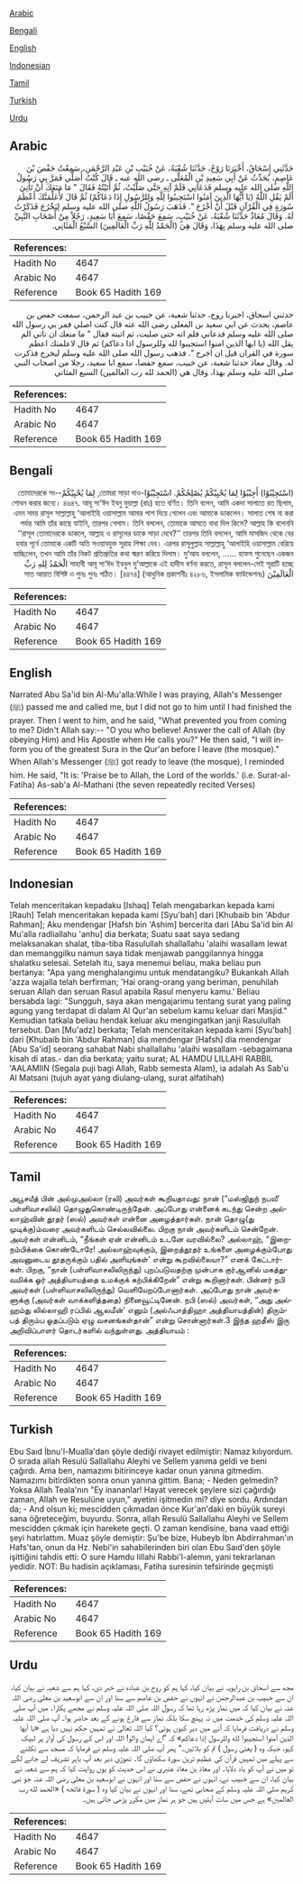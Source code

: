 [Arabic](#arabic)

[Bengali](#bengali)

[English](#english)

[Indonesian](#indonesian)

[Tamil](#tamil)

[Turkish](#turkish)

[Urdu](#urdu)

## Arabic


<div dir="rtl" lang="ar" style={{fontSize:'larger',backgroundColor:'#f8f9fa',padding:20}}>
حَدَّثَنِي إِسْحَاقُ، أَخْبَرَنَا رَوْحٌ، حَدَّثَنَا شُعْبَةُ، عَنْ خُبَيْبِ بْنِ عَبْدِ الرَّحْمَنِ، سَمِعْتُ حَفْصَ بْنَ عَاصِمٍ، يُحَدِّثُ عَنْ أَبِي سَعِيدِ بْنِ الْمُعَلَّى ـ رضى الله عنه ـ قَالَ كُنْتُ أُصَلِّي فَمَرَّ بِي رَسُولُ اللَّهِ صلى الله عليه وسلم فَدَعَانِي فَلَمْ آتِهِ حَتَّى صَلَّيْتُ، ثُمَّ أَتَيْتُهُ فَقَالَ ‏"‏ مَا مَنَعَكَ أَنْ تَأْتِيَ أَلَمْ يَقُلِ اللَّهُ ‏(‏يَا أَيُّهَا الَّذِينَ آمَنُوا اسْتَجِيبُوا لِلَّهِ وَلِلرَّسُولِ إِذَا دَعَاكُمْ‏)‏ ثُمَّ قَالَ لأُعَلِّمَنَّكَ أَعْظَمَ سُورَةٍ فِي الْقُرْآنِ قَبْلَ أَنْ أَخْرُجَ ‏"‏‏.‏ فَذَهَبَ رَسُولُ اللَّهِ صلى الله عليه وسلم لِيَخْرُجَ فَذَكَرْتُ لَهُ‏.‏ وَقَالَ مُعَاذٌ حَدَّثَنَا شُعْبَةُ، عَنْ خُبَيْبٍ، سَمِعَ حَفْصًا، سَمِعَ أَبَا سَعِيدٍ، رَجُلاً مِنْ أَصْحَابِ النَّبِيِّ صلى الله عليه وسلم بِهَذَا، وَقَالَ هِيَ ‏(‏الْحَمْدُ لِلَّهِ رَبِّ الْعَالَمِينَ‏)‏ السَّبْعُ الْمَثَانِي‏.‏
</div>
<div style={{backgroundColor:'#f8f9fa',padding:20, marginBottom: 10}}><table> <thead> <tr> <th>References:</th> <th></th> </tr> </thead> <tbody><tr><td>Hadith No</td><td>4647</td></tr><tr><td>Arabic No</td><td>4647</td></tr><tr><td>Reference</td><td>Book 65 Hadith 169</td></tr></tbody></table></div>


<div dir="rtl" lang="ar" style={{fontSize:'larger',backgroundColor:'#f8f9fa',padding:20}}>
حدثني اسحاق، اخبرنا روح، حدثنا شعبة، عن خبيب بن عبد الرحمن، سمعت حفص بن عاصم، يحدث عن ابي سعيد بن المعلى رضى الله عنه قال كنت اصلي فمر بي رسول الله صلى الله عليه وسلم فدعاني فلم اته حتى صليت، ثم اتيته فقال " ما منعك ان تاتي الم يقل الله (يا ايها الذين امنوا استجيبوا لله وللرسول اذا دعاكم) ثم قال لاعلمنك اعظم سورة في القران قبل ان اخرج ". فذهب رسول الله صلى الله عليه وسلم ليخرج فذكرت له. وقال معاذ حدثنا شعبة، عن خبيب، سمع حفصا، سمع ابا سعيد، رجلا من اصحاب النبي صلى الله عليه وسلم بهذا، وقال هي (الحمد لله رب العالمين) السبع المثاني
</div>
<div style={{backgroundColor:'#f8f9fa',padding:20, marginBottom: 10}}><table> <thead> <tr> <th>References:</th> <th></th> </tr> </thead> <tbody><tr><td>Hadith No</td><td>4647</td></tr><tr><td>Arabic No</td><td>4647</td></tr><tr><td>Reference</td><td>Book 65 Hadith 169</td></tr></tbody></table></div>

## Bengali


<div dir="rtl" lang="bn" style={{fontSize:'larger',backgroundColor:'#f8f9fa',padding:20}}>
(اسْتَجِيْبُوْا) أَجِيْبُوْا لِمَا يُحْيِيْكُمْ يُصْلِحُكُمْ. اسْتَجِيْبُوْا-তোমরা সাড়া দাও, لِمَا يُحْيِيْكُمْ-তোমাদেরকে সংশোধন করার জন্যে। ৪৬৪৭. আবূ সা‘ঈদ ইবনু মুয়াল্লা (রাঃ) হতে বর্ণিত। তিনি বলেন, আমি একদা সালাতে রত ছিলাম, এমন সময় রাসূল সাল্লাল্লাহু ‘আলাইহি ওয়াসাল্লাম আমার পাশ দিয়ে গেলেন এবং আমাকে ডাকলেন। সালাত শেষ না করা পর্যন্ত আমি তাঁর কাছে যাইনি, তারপর গেলাম। তিনি বললেন, তোমাকে আসতে বাধা দিল কিসে? আল্লাহ কি বলেননি ‘‘রাসূল তোমাদেরকে ডাকলে, আল্লাহ ও রাসূলের ডাকে সাড়া দেবে?’’ তারপর তিনি বললেন, আমি মাসজিদ থেকে বের হবার পূর্বে তোমাকে একটি অতি সওয়াবযুক্ত সূরাহ শিক্ষা দেব। এরপর রাসূলুল্লাহ সাল্লাল্লাহু ‘আলাইহি ওয়াসাল্লাম বেরিয়ে যাচ্ছিলেন, তখন আমি তাঁর নিকট প্রতিশ্রুতির কথা স্মরণ করিয়ে দিলাম। মু‘আয বললেন, ...... হাফস শুনেছেন একজন সাহাবী আবূ সা‘ঈদ ইবনুল মু‘আল্লাকে এই হাদীস বর্ণনা করতে, রাসূল বললেন-সেই সূরাটি হচ্ছে الْحَمْدُ لِلهِ رَبِّ الْعَالَمِيْنَ সাত আয়াত বিশিষ্ট ও পুনঃ পুনঃ পঠিত। [৪৪৭৪] (আধুনিক প্রকাশনীঃ ৪২৮৬, ইসলামিক ফাউন্ডেশনঃ)
</div>
<div style={{backgroundColor:'#f8f9fa',padding:20, marginBottom: 10}}><table> <thead> <tr> <th>References:</th> <th></th> </tr> </thead> <tbody><tr><td>Hadith No</td><td>4647</td></tr><tr><td>Arabic No</td><td>4647</td></tr><tr><td>Reference</td><td>Book 65 Hadith 169</td></tr></tbody></table></div>

## English


<div dir="ltr" lang="en" style={{fontSize:'larger',backgroundColor:'#f8f9fa',padding:20}}>
Narrated Abu Sa'id bin Al-Mu'alla:While I was praying, Allah's Messenger (ﷺ) passed me and called me, but I did not go to him until I had finished the prayer. Then I went to him, and he said, "What prevented you from coming to me? Didn't Allah say:-- "O you who believe! Answer the call of Allah (by obeying Him) and His Apostle when He calls you?" He then said, "I will inform you of the greatest Sura in the Qur'an before I leave (the mosque)." When Allah's Messenger (ﷺ) got ready to leave (the mosque), I reminded him. He said, "It is: 'Praise be to Allah, the Lord of the worlds.' (i.e. Surat-al-Fatiha) As-sab'a Al-Mathani (the seven repeatedly recited Verses)
</div>
<div style={{backgroundColor:'#f8f9fa',padding:20, marginBottom: 10}}><table> <thead> <tr> <th>References:</th> <th></th> </tr> </thead> <tbody><tr><td>Hadith No</td><td>4647</td></tr><tr><td>Arabic No</td><td>4647</td></tr><tr><td>Reference</td><td>Book 65 Hadith 169</td></tr></tbody></table></div>

## Indonesian


<div dir="ltr" lang="id" style={{fontSize:'larger',backgroundColor:'#f8f9fa',padding:20}}>
Telah menceritakan kepadaku [Ishaq] Telah mengabarkan kepada kami [Rauh] Telah menceritakan kepada kami [Syu'bah] dari [Khubaib bin 'Abdur Rahman]; Aku mendengar [Hafsh bin 'Ashim] bercerita dari [Abu Sa'id bin Al Mu'alla radliallahu 'anhu] dia berkata; Suatu saat saya sedang melaksanakan shalat, tiba-tiba Rasulullah shallallahu 'alaihi wasallam lewat dan memanggilku namun saya tidak menjawab panggilannya hingga shalatku selesai. Setelah itu, saya menemui beliau, maka beliau pun bertanya: "Apa yang menghalangimu untuk mendatangiku? Bukankah Allah 'azza wajalla telah berfirman; 'Hai orang-orang yang beriman, penuhilah seruan Allah dan seruan Rasul apabila Rasul menyeru kamu.' Beliau bersabda lagi: "Sungguh, saya akan mengajarimu tentang surat yang paling agung yang terdapat di dalam Al Qur'an sebelum kamu keluar dari Masjid." Kemudian tatkala beliau hendak keluar aku mengingatkan janji Rasulullah tersebut. Dan [Mu'adz] berkata; Telah menceritakan kepada kami [Syu'bah] dari [Khubaib bin 'Abdur Rahman] dia mendengar [Hafsh] dia mendengar [Abu Sa'id] seorang sahabat Nabi shallallahu 'alaihi wasallam -sebagaimana kisah di atas.- dan dia berkata; yaitu surat; AL HAMDU LILLAHI RABBIL 'AALAMIIN (Segala puji bagi Allah, Rabb semesta Alam), ia adalah As Sab'u Al Matsani (tujuh ayat yang diulang-ulang, surat alfatihah)
</div>
<div style={{backgroundColor:'#f8f9fa',padding:20, marginBottom: 10}}><table> <thead> <tr> <th>References:</th> <th></th> </tr> </thead> <tbody><tr><td>Hadith No</td><td>4647</td></tr><tr><td>Arabic No</td><td>4647</td></tr><tr><td>Reference</td><td>Book 65 Hadith 169</td></tr></tbody></table></div>

## Tamil


<div dir="ltr" lang="ta" style={{fontSize:'larger',backgroundColor:'#f8f9fa',padding:20}}>
அபூசயீத் பின் அல்முஅல்லா (ரலி) அவர்கள் கூறியதாவது: நான் (“மஸ்ஜிதுந் நபவீ' பள்ளிவாசலில்) தொழுதுகொண்டிருந்தேன். அப்போது என்னைக் கடந்து சென்ற அல்லாஹ்வின் தூதர் (ஸல்) அவர்கள் என்னை அழைத்தார்கள். நான் தொழு(து முடிக்கு)ம்வரை அவர்களிடம் செல்லவில்லை. பிறகு நான் அவர்களிடம் சென்றேன். அவர்கள் என்னிடம், “நீங்கள் ஏன் என்னிடம் உடனே வரவில்லை? அல்லாஹ், “இறைநம்பிக்கை கொண்டோரே! அல்லாஹ்வுக்கும், இறைத்தூதர் உங்களை அழைக்கும்போது அவனுடைய தூதருக்கும் பதில் அளியுங்கள்' என்று கூறவில்லையா?” எனக் கேட்டார்கள். பிறகு, “நான் (பள்ளிவாசலிலிருந்து) புறப்படுவதற்கு முன்பாக குர்ஆனில் மகத்துவமிக்க ஓர் அத்தியாயத்தை உமக்குக் கற்பிக்கிறேன்” என்று கூறினார்கள். பின்னர் நபி அவர்கள் (பள்ளிவாசலிலிருந்து) வெளியேறப்போனார்கள். அப்போது நான் அவர்களுக்கு (அவர்கள் வாக்களித்ததை) நினைவூட்டினேன். நபி (ஸல்) அவர்கள், “அது அல்ஹம்து லில்லாஹி ரப்பில் ஆலமீன்' எனும் (அல்ஃபாத்திஹா அத்தியாயத்தின்) திரும்பத் திரும்ப ஓதப்படும் ஏழு வசனங்கள்தான்” என்று சொன்னார்கள்.3 இந்த ஹதீஸ் இரு அறிவிப்பாளர் தொடர்களில் வந்துள்ளது. அத்தியாயம் :
</div>
<div style={{backgroundColor:'#f8f9fa',padding:20, marginBottom: 10}}><table> <thead> <tr> <th>References:</th> <th></th> </tr> </thead> <tbody><tr><td>Hadith No</td><td>4647</td></tr><tr><td>Arabic No</td><td>4647</td></tr><tr><td>Reference</td><td>Book 65 Hadith 169</td></tr></tbody></table></div>

## Turkish


<div dir="ltr" lang="tr" style={{fontSize:'larger',backgroundColor:'#f8f9fa',padding:20}}>
Ebu Saıd İbnu'l-Mualla'dan şöyle dediği rivayet edilmiştir: Namaz kılıyordum. O sırada allah Resulü Sallallahu Aleyhi ve Sellem yanıma geldi ve beni çağırdı. Ama ben, namazımı bitirinceye kadar onun yanına gitmedim. Namazımı bitirdikten sonra onun yanına gittim. Bana; - Neden gelmedin? Yoksa Allah Teala'nın "Ey inananlar! Hayat verecek şeylere sizi çağırdığı zaman, Allah ve Resulüne uyun," ayetini işitmedin mi? diye sordu. Ardından da; - And olsun ki; mescidden çıkmadan önce Kur'an'daki en büyük sureyi sana öğreteceğim, buyurdu. Sonra, allah Resulü Sallallahu Aleyhi ve Sellem mescidden çıkmak için harekete geçti. O zaman kendisine, bana vaad ettiği şeyi hatırlattım. Muaz şöyle demiştir: Şu'be bize, Hubeyb İbn Abdirrahman'ın Hafs'tan, onun da Hz. Nebi'in sahabilerinden biri olan Ebu Saıd'den şöyle işittiğini tahdis etti: O sure Hamdu lillahi Rabbi'l-alemın, yani tekrarlanan yedidir. NOT: Bu hadisin açıklaması, Fatiha suresinin tefsirinde geçmişti
</div>
<div style={{backgroundColor:'#f8f9fa',padding:20, marginBottom: 10}}><table> <thead> <tr> <th>References:</th> <th></th> </tr> </thead> <tbody><tr><td>Hadith No</td><td>4647</td></tr><tr><td>Arabic No</td><td>4647</td></tr><tr><td>Reference</td><td>Book 65 Hadith 169</td></tr></tbody></table></div>

## Urdu


<div dir="rtl" lang="ur" style={{fontSize:'larger',backgroundColor:'#f8f9fa',padding:20}}>
مجھ سے اسحاق بن راہویہ نے بیان کیا، کہا ہم کو روح بن عبادہ نے خبر دی، کہا ہم سے شعبہ نے بیان کیا، ان سے خبیب بن عبدالرحمٰن نے انہوں نے حفص بن عاصم سے سنا اور ان سے ابوسعید بن معلی رضی اللہ عنہ نے بیان کیا کہ میں نماز پڑھ رہا تھا کہ رسول اللہ صلی اللہ علیہ وسلم نے مجھے پکارا۔ میں آپ صلی اللہ علیہ وسلم کی خدمت میں نہ پہنچ سکا بلکہ نماز سے فارغ ہونے کے بعد حاضر ہوا۔ آپ صلی اللہ علیہ وسلم نے دریافت فرمایا کہ آنے میں دیر کیوں ہوئی؟ کیا اللہ تعالیٰ نے تمہیں حکم نہیں دیا ہے «يا أيها الذين آمنوا استجيبوا لله وللرسول إذا دعاكم» کہ ”اے ایمان والو! اللہ اور اس کے رسول کی آواز پر لبیک کہو، جبکہ وہ ( یعنی رسول ) تم کو بلائیں۔“ پھر آپ صلی اللہ علیہ وسلم نے فرمایا کہ مسجد سے نکلنے سے پہلے میں تمہیں قرآن کی عظیم ترین سورۃ سکھاؤں گا۔ تھوڑی دیر بعد آپ باہر تشریف لے جانے لگے تو میں نے آپ کو یاد دلایا۔ اور معاذ بن معاذ عنبری نے اس حدیث کو یوں روایت کیا کہ ہم سے شعبہ نے بیان کیا، ان سے خبیب نے، انہوں نے حفص سے سنا اور انہوں نے ابوسعید بن معلی رضی اللہ عنہ جو نبی کریم صلی اللہ علیہ وسلم کے صحابی تھے، سنا اور انہوں نے بیان کیا وہ ( سورۃ فاتحه ) «الحمد لله رب العالمين» ہے جس میں سات آیتیں ہیں جو ہر نماز میں مکرر پڑھی جاتی ہیں۔
</div>
<div style={{backgroundColor:'#f8f9fa',padding:20, marginBottom: 10}}><table> <thead> <tr> <th>References:</th> <th></th> </tr> </thead> <tbody><tr><td>Hadith No</td><td>4647</td></tr><tr><td>Arabic No</td><td>4647</td></tr><tr><td>Reference</td><td>Book 65 Hadith 169</td></tr></tbody></table></div>